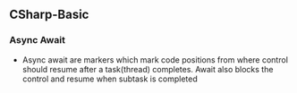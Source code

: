 
## CSharp-Basic 

### Async Await
- Async await are markers which mark code positions from where control should resume after a task(thread) completes. Await also blocks the control and resume when subtask is completed
